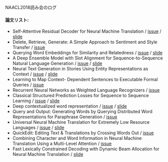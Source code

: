 NAACL2018読み会のログ
#### 論文リスト:
- Self-Attentive Residual Decoder for Neural Machine Translation /
   [issue](https://github.com/OnizukaLab/ConferenceProceedings/issues/2) /
   [slide](https://speakerdeck.com/onilab/lun-shao-self-attentive-residual-decoder-for-neural-machine-translation)
- Delete, Retrieve, Generate: A Simple Approach to Sentiment and Style Transfer /
   [issue](https://github.com/OnizukaLab/ConferenceProceedings/issues/13)
- Querying Word Embeddings for Similarity and Relatedness /
   [issue](https://github.com/OnizukaLab/ConferenceProceedings/issues/1) /
   [slide](https://speakerdeck.com/onilab/lun-shao-queryingword-embeddings-for-similarity-and-relatedness)
- A Deep Ensemble Model with Slot Alignment for Sequence-to-Sequence Natural Language Generation /
   [issue](https://github.com/OnizukaLab/ConferenceProceedings/issues/3) /
   [slide](https://speakerdeck.com/onilab/lun-shao-a-deep-ensemble-model-with-slot-alignment-for-sequence-to-sequence-natural-language-generation)
- Neural Text Generation in Stories Using Entity Representations as Context /
   [issue](https://github.com/OnizukaLab/ConferenceProceedings/issues/4) /
   [slide](https://speakerdeck.com/onilab/lun-shao-neural-text-generation-in-stories-using-entity-representation-as-context?slide=2)
- Learning to Map Context- Dependent Sentences to Executable Formal Queries /
   [issue](https://github.com/OnizukaLab/ConferenceProceedings/issues/5)
- Recurrent Neural Networks as Weighted Language Recognizers /
   [issue](https://github.com/OnizukaLab/ConferenceProceedings/issues/6)
- Classical Structured Prediction Losses for Sequence to Sequence Learning /
   [issue](https://github.com/OnizukaLab/ConferenceProceedings/issues/7) /
   [slide](https://speakerdeck.com/onilab/lun-shao-classical-structured-prediction-losses-for-sequence-to-sequence-learning)
- Deep contextualized word representation /
   [issue](https://github.com/OnizukaLab/ConferenceProceedings/issues/8) /
   [slide](https://speakerdeck.com/onilab/lun-shao-deep-contextualized-word-representations)
- Query and Output: Generating Words by Querying Distributed Word Representations for Paraphrase Generation /
   [issue](https://github.com/OnizukaLab/ConferenceProceedings/issues/9)
- Universal Neural Machine Translation for Extremely Low Resource Languages /
   [issue](https://github.com/OnizukaLab/ConferenceProceedings/issues/10) /
   [slide](https://speakerdeck.com/onilab/hayakawa-n18-1032)
- QuickEdit: Editing Text & Translations by Crossing Words Out /
   [issue](https://github.com/OnizukaLab/ConferenceProceedings/issues/11)
- Combining Character and Word Information in Neural Machine Translation Using a Multi-Level Attention /
   [issue](https://github.com/OnizukaLab/ConferenceProceedings/issues/12)
- Fast Lexically Constrained Decoding with Dynamic Beam Allocation for Neural Machine Translation /
   [slide](https://speakerdeck.com/onilab/lun-shao-jie-fast-lexically-constrained-decoding-with-dynamic-beam-allocation-for-neural-machine-translation)
